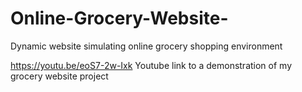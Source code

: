 # Online-Grocery-Website-

Dynamic website simulating online grocery shopping environment

https://youtu.be/eoS7-2w-Ixk
Youtube link to a demonstration of my grocery website project 
